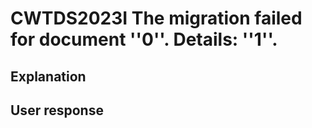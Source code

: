# CWTDS2023I The migration failed for document ''0''. Details: ''1''.

## Explanation

## User response